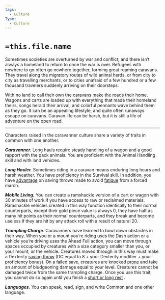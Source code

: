 ```yaml
---
tags:
  - Culture
Type:
  - Culture
---
```

# `=this.file.name`

Sometimes societies are overturned by war and conflict, and there isn’t always a homeland to return to once the war is over. Refugees with nowhere to go often go nowhere together, forming great roaming caravans. They travel along the migratory routes of wild animal herds, or from city to city as travelling merchants, or to cities unafraid of a few hundred or a few thousand travelers suddenly arriving on their doorsteps. 

With no land to call their own the caravans make the roads their home. Wagons and carts are loaded up with everything that made their homeland theirs, songs herald their arrival, and colorful pennants wave behind them as they go. It can be an appealing lifestyle, and quite often runaways escape on caravans. Caravan life can be harsh, but it is still a life of adventure on the open road. 

---

Characters raised in the caravanner culture share a variety of traits in common with one another. 

**_Caravanner._** Long hauls require steady handling of a wagon and a good rapport with the pack animals. You are proficient with the Animal Handling skill and with land vehicles. 

**_Long Hauler._** Sometimes riding in a caravan means enduring long hours and harsh weather. You have proficiency in the Survival skill. In addition, you have [advantage](https://a5e.tools/node/130 "Click to view a local node.") on saving throws made to avoid [fatigue](https://a5e.tools/rules/conditions "Click to view a local node.") from a forced march.

**_Mobile Living._** You can create a ramshackle version of a cart or wagon with 30 minutes of work if you have access to raw or reclaimed materials. Ramshackle vehicles created in this way function identically to their normal counterparts, except their gold piece value is always 0, they have half as many hit points as their normal counterparts, and they break and become useless if they are hit by any attack roll with a result of natural 20. 

**_Trampling Charge_**. Caravanners have learned to bowl down obstacles in their way. When you or a mount you’re riding uses the Dash action or a vehicle you’re driving uses the Ahead Full action, you can move through spaces occupied by creatures with a size category smaller than you, or your mount, or the vehicle. Creatures moved through in this way must make a Dexterity [saving throw](https://a5e.tools/rules/saving-throw "Click to view a local node.") (DC equal to 8 + your Dexterity modifier + your proficiency bonus). On a failed save, creatures are knocked [prone](https://a5e.tools/rules/conditions "Click to view a local node.") and take an amount of bludgeoning damage equal to your level. Creatures cannot be damaged twice from the same trampling charge. Once you use this trait, you cannot do so again until you finish a [short or long rest](https://a5e.tools/rules/resting "Click to view a local node.") .

**_Languages._** You can speak, read, sign, and write Common and one other language.